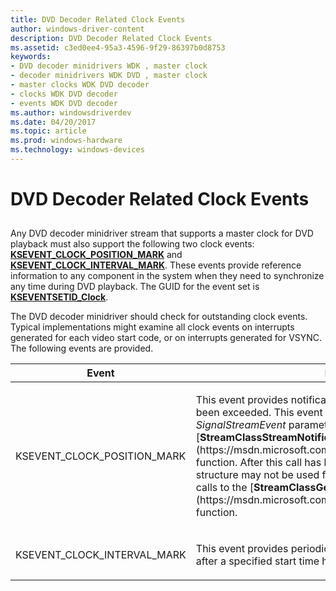 ```yaml
---
title: DVD Decoder Related Clock Events
author: windows-driver-content
description: DVD Decoder Related Clock Events
ms.assetid: c3ed0ee4-95a3-4596-9f29-86397b0d8753
keywords:
- DVD decoder minidrivers WDK , master clock
- decoder minidrivers WDK DVD , master clock
- master clocks WDK DVD decoder
- clocks WDK DVD decoder
- events WDK DVD decoder
ms.author: windowsdriverdev
ms.date: 04/20/2017
ms.topic: article
ms.prod: windows-hardware
ms.technology: windows-devices
---
```


# DVD Decoder Related Clock Events


## <a href="" id="ddk-dvd-related-clock-events-ksg"></a>


Any DVD decoder minidriver stream that supports a master clock for DVD playback must also support the following two clock events: [**KSEVENT\_CLOCK\_POSITION\_MARK**](https://msdn.microsoft.com/library/windows/hardware/ff561811) and [**KSEVENT\_CLOCK\_INTERVAL\_MARK**](https://msdn.microsoft.com/library/windows/hardware/ff561805). These events provide reference information to any component in the system when they need to synchronize any time during DVD playback. The GUID for the event set is [**KSEVENTSETID\_Clock**](https://msdn.microsoft.com/library/windows/hardware/ff561764).

The DVD decoder minidriver should check for outstanding clock events. Typical implementations might examine all clock events on interrupts generated for each video start code, or on interrupts generated for VSYNC. The following events are provided.

<table>
<colgroup>
<col width="50%" />
<col width="50%" />
</colgroup>
<thead>
<tr class="header">
<th>Event</th>
<th>Description</th>
</tr>
</thead>
<tbody>
<tr class="odd">
<td><p>KSEVENT_CLOCK_POSITION_MARK</p></td>
<td><p>This event provides notification that a specified stream time has been exceeded. This event is signaled using the <em>SignalStreamEvent</em> parameter to the [<strong>StreamClassStreamNotification</strong>](https://msdn.microsoft.com/library/windows/hardware/ff568266) function. After this call has been made, the <strong>KSEVENT_ENTRY</strong> structure may not be used for any further function calls, including calls to the [<strong>StreamClassGetNextEvent</strong>](https://msdn.microsoft.com/library/windows/hardware/ff568244) function.</p></td>
</tr>
<tr class="even">
<td><p>KSEVENT_CLOCK_INTERVAL_MARK</p></td>
<td><p>This event provides periodic notification at a specified interval after a specified start time has been reached.</p></td>
</tr>
</tbody>
</table>

 

 

 




